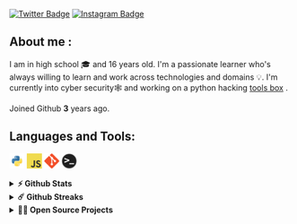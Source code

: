 

[![Twitter Badge](https://img.shields.io/badge/-Twitter-00acee?style=flat-square&logo=Twitter&logoColor=white)](https://twitter.com/yannisMalgorn)
[![Instagram Badge](https://img.shields.io/badge/-Instagram-e4405f?style=flat-square&logo=Instagram&logoColor=white)](https://instagram.com/yannis_mlgrn/)


## About me : 

I am in high school 🎓 and 16 years old. I'm a passionate learner who's always willing to learn and work across technologies and domains 💡.  I'm currently into cyber security🕸️ and working on a python hacking [tools box](https://github.com/yannis-mlgrn/pyHackBox) .

Joined Github **3** years ago.

## Languages and Tools:

<code><img height="27" src="https://raw.githubusercontent.com/github/explore/80688e429a7d4ef2fca1e82350fe8e3517d3494d/topics/python/python.png" alt="python"></code>
<code><img height="27" src="https://raw.githubusercontent.com/github/explore/80688e429a7d4ef2fca1e82350fe8e3517d3494d/topics/javascript/javascript.png" alt="javascript"></code>
<code><img height="27" src="https://raw.githubusercontent.com/devicons/devicon/master/icons/git/git-original.svg" alt="git"></code>
<code><img height="27" src="https://raw.githubusercontent.com/github/explore/80688e429a7d4ef2fca1e82350fe8e3517d3494d/topics/terminal/terminal.png" alt="terminal"></code>


<details>	
  <summary><b>⚡ Github Stats</b></summary>
  <br/>
  <img height="180em" src="https://github-readme-stats.vercel.app/api?username=yannis-mlgrn&show_icons=true" >
  <img height="180em" src="https://github-readme-stats.vercel.app/api/top-langs/?username=yannis-mlgrn&exclude_repo=KNN-Image-Classification&show_icons=true&hide_border=true&layout=compact&langs_count=8"/>
</details>

<details>	
  <summary><b>☄️ Github Streaks</b></summary>

  <br />
  <img height="180em" src="http://github-readme-streak-stats.herokuapp.com?user=yannis-mlgrn&theme=dark&hide_border=true&date_format=M%20j%5B%2C%20Y%5D" />
</details>

<details>
  <summary><b>🧑‍🚀 Open Source Projects</b></summary>

  <br />
  <table>
    <thead align="center">
      <tr border: none;>
        <td><b>💻 Projects</b></td>
        <td><b>🌟 Stars</b></td>
        <td><b>🍴 Forks</b></td>
        <td><b>🐛 Issues</b></td>
        <td><b>🔔 Pull Requests</b></td>
        <td><b>👨‍💻 Language</b></td>
      </tr>
    </thead>
    <tbody>
      <tr>
	      <td><a href="https://github.com/mdl29/Scratchy"><b>🚀 scratchy</b></a></td>
        <td><img alt="Stars" src="https://img.shields.io/github/stars/mdl29/Scratchy?style=flat-square&labelColor=343b41"/></td>
        <td><img alt="Forks" src="https://img.shields.io/github/forks/mdl29/Scratchy?style=flat-square&labelColor=343b41"/></td>
        <td><img alt="Issues" src="https://img.shields.io/github/issues/mdl29/Scratchy?style=flat-square"/></td>
        <td><img alt="Pull Requests" src="https://img.shields.io/github/issues-pr/mdl29/Scratchy?style=flat-square"/></td>
        <td><img alt="Language" src="https://img.shields.io/github/languages/top/mdl29/Scratchy?style=flat-square"/></td>
      </tr>
      <tr>
	      <td><a href="https://github.com/CovidTrackerFr/vitemadose-front"><b>🚀 vitemadose-front</b></a></td>
        <td><img alt="Stars" src="https://img.shields.io/github/stars/CovidTrackerFr/vitemadose-front?style=flat-square&labelColor=343b41"/></td>
        <td><img alt="Forks" src="https://img.shields.io/github/forks/CovidTrackerFr/vitemadose-front?style=flat-square&labelColor=343b41"/></td>
        <td><img alt="Issues" src="https://img.shields.io/github/issues/CovidTrackerFr/vitemadose-front?style=flat-square"/></td>
        <td><img alt="Pull Requests" src="https://img.shields.io/github/issues-pr/CovidTrackerFr/vitemadose-front?style=flat-square"/></td>
        <td><img alt="Language" src="https://img.shields.io/github/languages/top/CovidTrackerFr/vitemadose-front?style=flat-square"/></td>
      </tr>
</details>
